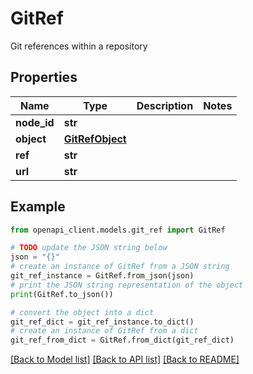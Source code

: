 # GitRef

Git references within a repository

## Properties

Name | Type | Description | Notes
------------ | ------------- | ------------- | -------------
**node_id** | **str** |  | 
**object** | [**GitRefObject**](GitRefObject.md) |  | 
**ref** | **str** |  | 
**url** | **str** |  | 

## Example

```python
from openapi_client.models.git_ref import GitRef

# TODO update the JSON string below
json = "{}"
# create an instance of GitRef from a JSON string
git_ref_instance = GitRef.from_json(json)
# print the JSON string representation of the object
print(GitRef.to_json())

# convert the object into a dict
git_ref_dict = git_ref_instance.to_dict()
# create an instance of GitRef from a dict
git_ref_from_dict = GitRef.from_dict(git_ref_dict)
```
[[Back to Model list]](../README.md#documentation-for-models) [[Back to API list]](../README.md#documentation-for-api-endpoints) [[Back to README]](../README.md)


